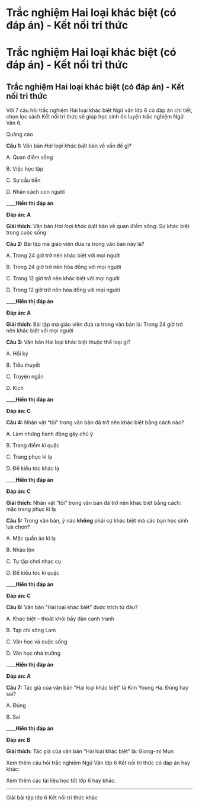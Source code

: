 # Trắc nghiệm Hai loại khác biệt (có đáp án) - Kết nối tri thức

# Trắc nghiệm Hai loại khác biệt (có đáp án) - Kết nối tri thức

## Trắc nghiệm Hai loại khác biệt (có đáp án) - Kết nối tri thức

Với 7 câu hỏi trắc nghiệm Hai loại khác biệt Ngữ văn lớp 6 có đáp án chi tiết, chọn lọc sách Kết nối tri thức sẽ giúp học sinh ôn luyện trắc nghiệm Ngữ Văn 6.

Quảng cáo

**Câu 1:** Văn bản _Hai loại khác biệt_ bàn về vấn đề gì?

A. Quan điểm sống

B. Việc học tập

C. Sự cầu tiến

D. Nhân cách con người

____**Hiển thị đáp án**

**Đáp án: A**

**Giải thích:** Văn bản _Hai loại khác biệt_ bàn về quan điểm sống: Sự khác biệt trong cuộc sống

**Câu 2:** Bài tập mà giáo viên đưa ra trong văn bản này là?

A. Trong 24 giờ trở nên khác biệt với mọi người

B. Trong 24 giờ trở nên hòa đồng với mọi người

C. Trong 12 giờ trở nên khác biệt với mọi người

D. Trong 12 giờ trở nên hòa đồng với mọi người

____**Hiển thị đáp án**

**Đáp án: A**

**Giải thích:** Bài tập mà giáo viên đưa ra trong văn bản là: Trong 24 giờ trở nên khác biệt với mọi người

**Câu 3:** Văn bản Hai loại khác biệt thuộc thể loại gì?

A. Hồi ký

B. Tiểu thuyết

C. Truyện ngắn

D. Kịch

____**Hiển thị đáp án**

**Đáp án: C**

**Câu 4:** Nhân vật “tôi” trong văn bản đã trở nên khác biệt bằng cách nào?

A. Làm những hành động gây chú ý

B. Trang điểm kì quặc

C. Trang phục kì lạ

D. Để kiểu tóc khác lạ

____**Hiển thị đáp án**

**Đáp án: C**

**Giải thích:** Nhân vật “tôi” trong văn bản đã trở nên khác biệt bằng cách: mặc trang phục kì lạ

**Câu 5:** Trong văn bản, ý nào **không** phải sự khác biệt mà các bạn học sinh lựa chọn?

A. Mặc quần áo kì lạ

B. Nhào lộn 

C. Tụ tập chơi nhạc cụ

D. Để kiểu tóc kì quặc

____**Hiển thị đáp án**

**Đáp án: C**

**Câu 6:** Văn bản “Hai loại khác biệt” được trích từ đâu?

A. Khác biệt – thoát khỏi bầy đàn cạnh tranh

B. Tạp chí sông Lam 

C. Văn học và cuộc sống

D. Văn học nhà trường

____**Hiển thị đáp án**

**Đáp án: A**

**Câu 7:** Tác giả của văn bản “Hai loại khác biệt” là Kim Young Ha. Đúng hay sai?

A. Đúng

B. Sai

____**Hiển thị đáp án**

**Đáp án: B**

**Giải thích:** Tác giả của văn bản “Hai loại khác biệt” là: Giong-mi Mun

Xem thêm câu hỏi trắc nghiệm Ngữ Văn lớp 6 Kết nối tri thức có đáp án hay khác:

Xem thêm các tài liệu học tốt lớp 6 hay khác:

* * *

Giải bài tập lớp 6 Kết nối tri thức khác
